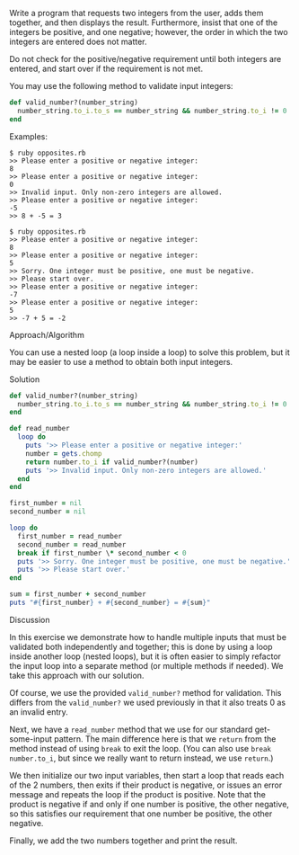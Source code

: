 Write a program that requests two integers from the user, adds them together, and then displays the result. Furthermore, insist that one of the integers be positive, and one negative; however, the order in which the two integers are entered does not matter.

Do not check for the positive/negative requirement until both integers are entered, and start over if the requirement is not met.

You may use the following method to validate input integers:

```ruby
def valid_number?(number_string)
  number_string.to_i.to_s == number_string && number_string.to_i != 0
end
```

Examples:

```
$ ruby opposites.rb
>> Please enter a positive or negative integer:
8
>> Please enter a positive or negative integer:
0
>> Invalid input. Only non-zero integers are allowed.
>> Please enter a positive or negative integer:
-5
>> 8 + -5 = 3

$ ruby opposites.rb
>> Please enter a positive or negative integer:
8
>> Please enter a positive or negative integer:
5
>> Sorry. One integer must be positive, one must be negative.
>> Please start over.
>> Please enter a positive or negative integer:
-7
>> Please enter a positive or negative integer:
5
>> -7 + 5 = -2
```

Approach/Algorithm

You can use a nested loop (a loop inside a loop) to solve this problem, but it may be easier to use a method to obtain both input integers.

Solution

```ruby
def valid_number?(number_string)
  number_string.to_i.to_s == number_string && number_string.to_i != 0
end

def read_number
  loop do
    puts '>> Please enter a positive or negative integer:'
    number = gets.chomp
    return number.to_i if valid_number?(number)
    puts '>> Invalid input. Only non-zero integers are allowed.'
  end
end

first_number = nil
second_number = nil

loop do
  first_number = read_number
  second_number = read_number
  break if first_number \* second_number < 0
  puts '>> Sorry. One integer must be positive, one must be negative.'
  puts '>> Please start over.'
end

sum = first_number + second_number
puts "#{first_number} + #{second_number} = #{sum}"
```

Discussion

In this exercise we demonstrate how to handle multiple inputs that must be validated both independently and together; this is done by using a loop inside another loop (nested loops), but it is often easier to simply refactor the input loop into a separate method (or multiple methods if needed). We take this approach with our solution.

Of course, we use the provided `valid_number?` method for validation. This differs from the `valid_number?` we used previously in that it also treats 0 as an invalid entry.

Next, we have a `read_number` method that we use for our standard get-some-input pattern. The main difference here is that we `return` from the method instead of using `break` to exit the loop. (You can also use `break number.to_i`, but since we really want to return instead, we use `return`.)

We then initialize our two input variables, then start a loop that reads each of the 2 numbers, then exits if their product is negative, or issues an error message and repeats the loop if the product is positive. Note that the product is negative if and only if one number is positive, the other negative, so this satisfies our requirement that one number be positive, the other negative.

Finally, we add the two numbers together and print the result.
